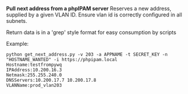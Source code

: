 **Pull next address from a phpIPAM server**
Reserves a new address, supplied by a given VLAN ID.
Ensure vlan id is correctly configured in all subnets. 

Return data is in a 'grep' style format for easy consumption by scripts

Example:
```
python get_next_address.py -v 203 -a APPNAME -t SECRET_KEY -n "HOSTNAME_WANTED" -i https://phpipam.local
Hostname:testfrompywq
IPAddress:10.200.16.3
Netmask:255.255.240.0
DNSServers:10.200.17.7 10.200.17.8
VLANName:prod_vlan203
```

